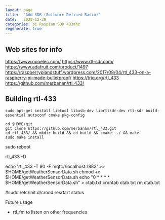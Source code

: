 ```yaml
---
layout: page
title:  "Add SDR (Software Defined Radio)"
date:   2020-12-20
categories: pi Raspian SDR 433mhz
regenerate: true
---
```

 
## Web sites for info
https://www.nooelec.com/
https://www.rtl-sdr.com/
https://www.adafruit.com/product/1497
https://raspberrypiandstuff.wordpress.com/2017/08/04/rtl_433-on-a-raspberry-pi-made-bulletproof/
https://triq.org/rtl_433
https://github.com/merbanan/rtl_433/

## Building rtl-433
```
sudo apt-get install libtool libusb-dev librtlsdr-dev rtl-sdr build-essential autoconf cmake pkg-config

cd $HOME/git
git clone https://github.com/merbanan/rtl_433.git
cd rtl_433/ && mkdir build && cd build && cmake ../ && make
sudo make install
```
sudo reboot

rtl_433 -D


echo 'rtl_433 -T 90 -F mqtt://localhost:1883' >>  $HOME/getWeatherSensorData.sh
chmod +x $HOME/getWeatherSensorData.sh
echo "0 * * * * $HOME/getWeatherSensorData.sh" > ctab.txt
crontab ctab.txt
rm ctab.txt

#sudo /etc/init.d/crond resrtart status

Future usage
- rtl_fm to listen on other frequencies

